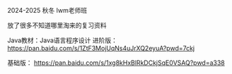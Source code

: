 2024-2025 秋冬 lwm老师班

放了很多不知道哪里淘来的复习资料

Java教材：Java语言程序设计 进阶版： https://pan.baidu.com/s/1ZtF3MojUqNs4uJrXQ2eyuA?pwd=7ckj

基础版： https://pan.baidu.com/s/1xg8kHxBlRkDCkjSqE0VSAQ?pwd=a338
